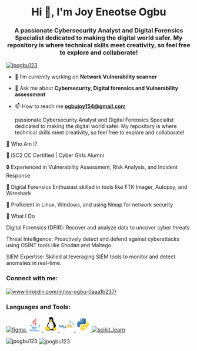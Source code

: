 <h1 align="center">Hi 👋, I'm Joy Eneotse Ogbu</h1>
<h3 align="center">A passionate Cybersecurity Analyst and Digital Forensics Specialist dedicated to making the digital world safer. My repository is where technical skills meet creativity, so feel free to explore and collaborate!</h3>

<p align="left"> <a href="https://github.com/ryo-ma/github-profile-trophy"><img src="https://github-profile-trophy.vercel.app/?username=jpogbu123" alt="jpogbu123" /></a> </p>

- 🔭 I’m currently working on **Network Vulnerability scanner**

- 💬 Ask me about **Cybersecurity, Digital forensics and Vulnerability assessment**

- 📫 How to reach me **ogbujoy154@gmail.com**

  passionate Cybersecurity Analyst and Digital Forensics Specialist dedicated to making the digital world safer. My repository is where technical skills meet creativity, so feel free to explore and collaborate!

🔐 Who Am I?

🔧 ISC2 CC Certified | Cyber Girls Alumni

🔒 Experienced in Vulnerability Assessment, Risk Analysis, and Incident Response

🔮 Digital Forensics Enthusiast skilled in tools like FTK Imager, Autopsy, and Wireshark

🚀 Proficient in Linux, Windows, and using Nmap for network security

🔄 What I Do

Digital Forensics (DFIR): Recover and analyze data to uncover cyber threats.

Threat Intelligence: Proactively detect and defend against cyberattacks using OSINT tools like Shodan and Maltego.

SIEM Expertise: Skilled at leveraging SIEM tools to monitor and detect anomalies in real-time.


<h3 align="left">Connect with me:</h3>
<p align="left">
<a href="https://linkedin.com/in/www.linkedin.com/in/joy-ogbu-0aaa1b237/" target="blank"><img align="center" src="https://raw.githubusercontent.com/rahuldkjain/github-profile-readme-generator/master/src/images/icons/Social/linked-in-alt.svg" alt="www.linkedin.com/in/joy-ogbu-0aaa1b237/" height="30" width="40" /></a>
</p>

<h3 align="left">Languages and Tools:</h3>
<p align="left"> <a href="https://www.figma.com/" target="_blank" rel="noreferrer"> <img src="https://www.vectorlogo.zone/logos/figma/figma-icon.svg" alt="figma" width="40" height="40"/> </a> <a href="https://www.java.com" target="_blank" rel="noreferrer"> <img src="https://raw.githubusercontent.com/devicons/devicon/master/icons/java/java-original.svg" alt="java" width="40" height="40"/> </a> <a href="https://www.linux.org/" target="_blank" rel="noreferrer"> <img src="https://raw.githubusercontent.com/devicons/devicon/master/icons/linux/linux-original.svg" alt="linux" width="40" height="40"/> </a> <a href="https://www.mysql.com/" target="_blank" rel="noreferrer"> <img src="https://raw.githubusercontent.com/devicons/devicon/master/icons/mysql/mysql-original-wordmark.svg" alt="mysql" width="40" height="40"/> </a> <a href="https://www.python.org" target="_blank" rel="noreferrer"> <img src="https://raw.githubusercontent.com/devicons/devicon/master/icons/python/python-original.svg" alt="python" width="40" height="40"/> </a> <a href="https://scikit-learn.org/" target="_blank" rel="noreferrer"> <img src="https://upload.wikimedia.org/wikipedia/commons/0/05/Scikit_learn_logo_small.svg" alt="scikit_learn" width="40" height="40"/> </a> </p>

<p><img align="left" src="https://github-readme-stats.vercel.app/api/top-langs?username=jpogbu123&show_icons=true&locale=en&layout=compact" alt="jpogbu123" /></p>

<p>&nbsp;<img align="center" src="https://github-readme-stats.vercel.app/api?username=jpogbu123&show_icons=true&locale=en" alt="jpogbu123" /></p>
